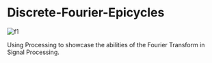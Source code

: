 # Discrete-Fourier-Epicycles

![f1](https://user-images.githubusercontent.com/82046907/124346278-8b94ef80-dbfb-11eb-83af-9b5e9080fee2.jpeg)

Using Processing to showcase the abilities of the Fourier Transform in Signal Processing.
